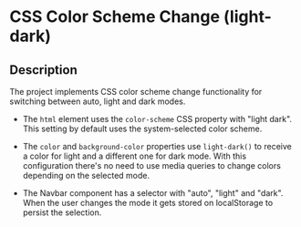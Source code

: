 # CSS Color Scheme Change (light-dark)

## Description

The project implements CSS color scheme change functionality for switching between auto, light and dark modes.

- The `html` element uses the `color-scheme` CSS property with "light dark". This setting by default uses the system-selected color scheme.

- The `color` and `background-color` properties use `light-dark()` to receive a color for light and a different one for dark mode. With this configuration there's no need to use media queries to change colors depending on the selected mode.

- The Navbar component has a selector with "auto", "light" and "dark". When the user changes the mode it gets stored on localStorage to persist the selection.
